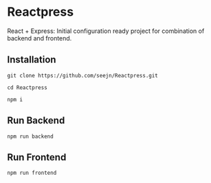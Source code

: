 # Reactpress

React + Express: Initial configuration ready project for combination of backend and frontend.

## Installation

```
git clone https://github.com/seejn/Reactpress.git
```
```
cd Reactpress
```
```
npm i
```

## Run Backend
```
npm run backend
```

## Run Frontend
```
npm run frontend
```
